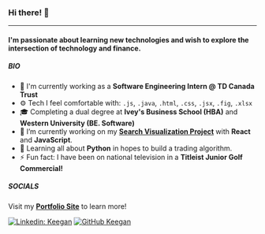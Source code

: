 ### Hi there! 👋
---
#### I'm passionate about learning new technologies and wish to explore the intersection of technology and finance. 

##### BIO
- 🏢 I'm currently working as a **Software Engineering Intern @ TD Canada Trust**
- ⚙️ Tech I feel comfortable with: `.js`, `.java`, `.html`, `.css`, `.jsx`, `.fig`, `.xlsx`
- 🎓 Completing a dual degree at **Ivey's Business School (HBA)** and **Western University (BE. Software)**
- 🔭 I’m currently working on my **[Search Visualization Project](https://github.com/kMongru/react-search-project)** with **React** and **JavaScript**.
- 🌱 Learning all about **Python** in hopes to build a trading algorithm. 
- ⚡ Fun fact: I have been on national television in a **Titleist Junior Golf Commercial!**

##### SOCIALS

Visit my **[Portfolio Site](https://keeganmongru.com)** to learn more! 

[![Linkedin: Keegan](https://img.shields.io/badge/-Keegan-blue?style=flat-square&logo=Linkedin&logoColor=white&link=https://www.linkedin.com/in/keeganmongru/)](https://www.linkedin.com/in/keeganmongru/)
[![GitHub Keegan](https://img.shields.io/github/followers/kMongru?label=follow&style=social)](https://github.com/kMongru)


